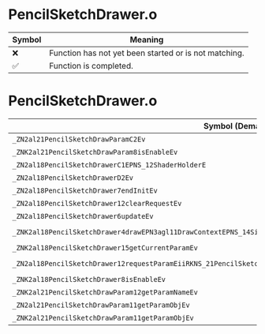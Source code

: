 # PencilSketchDrawer.o
| Symbol | Meaning 
| ------------- | ------------- 
| :x: | Function has not yet been started or is not matching. 
| :white_check_mark: | Function is completed. 


# PencilSketchDrawer.o
| Symbol (Demangled) | Symbol (Mangled) | Decompiled? |
| ------------- |  ------------- | ------------- |
| `_ZN2al21PencilSketchDrawParamC2Ev` | `al::PencilSketchDrawParam::PencilSketchDrawParam(void)` | :white_check_mark: |
| `_ZNK2al21PencilSketchDrawParam8isEnableEv` | `al::PencilSketchDrawParam::isEnable(void)const` | :white_check_mark: |
| `_ZN2al18PencilSketchDrawerC1EPNS_12ShaderHolderE` | `al::PencilSketchDrawer::PencilSketchDrawer(al::ShaderHolder *)` | :white_check_mark: |
| `_ZN2al18PencilSketchDrawerD2Ev` | `al::PencilSketchDrawer::~PencilSketchDrawer()` | :white_check_mark: |
| `_ZN2al18PencilSketchDrawer7endInitEv` | `al::PencilSketchDrawer::endInit(void)` | :white_check_mark: |
| `_ZN2al18PencilSketchDrawer12clearRequestEv` | `al::PencilSketchDrawer::clearRequest(void)` | :white_check_mark: |
| `_ZN2al18PencilSketchDrawer6updateEv` | `al::PencilSketchDrawer::update(void)` | :white_check_mark: |
| `_ZNK2al18PencilSketchDrawer4drawEPN3agl11DrawContextEPNS_14SimpleModelEnvERKNS1_12RenderBufferEPKNS1_11TextureDataE` | `al::PencilSketchDrawer::draw(agl::DrawContext *,al::SimpleModelEnv *,agl::RenderBuffer const&,agl::TextureData const*)const` | :white_check_mark: |
| `_ZNK2al18PencilSketchDrawer15getCurrentParamEv` | `al::PencilSketchDrawer::getCurrentParam(void)const` | :white_check_mark: |
| `_ZN2al18PencilSketchDrawer12requestParamEiiRKNS_21PencilSketchDrawParamE` | `al::PencilSketchDrawer::requestParam(int,int,al::PencilSketchDrawParam const&)` | :white_check_mark: |
| `_ZNK2al18PencilSketchDrawer8isEnableEv` | `al::PencilSketchDrawer::isEnable(void)const` | :white_check_mark: |
| `_ZNK2al21PencilSketchDrawParam12getParamNameEv` | `al::PencilSketchDrawParam::getParamName(void)const` | :white_check_mark: |
| `_ZN2al21PencilSketchDrawParam11getParamObjEv` | `al::PencilSketchDrawParam::getParamObj(void)` | :white_check_mark: |
| `_ZNK2al21PencilSketchDrawParam11getParamObjEv` | `al::PencilSketchDrawParam::getParamObj(void)const` | :white_check_mark: |
